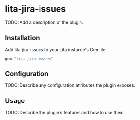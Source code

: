 # lita-jira-issues

TODO: Add a description of the plugin.

## Installation

Add lita-jira-issues to your Lita instance's Gemfile:

``` ruby
gem "lita-jira-issues"
```

## Configuration

TODO: Describe any configuration attributes the plugin exposes.

## Usage

TODO: Describe the plugin's features and how to use them.
